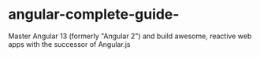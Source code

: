 # angular-complete-guide-
Master Angular 13 (formerly "Angular 2") and build awesome, reactive web apps with the successor of Angular.js
